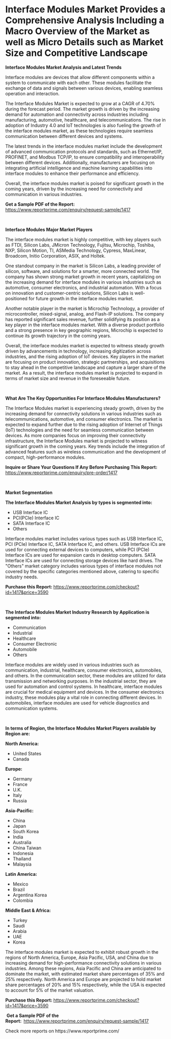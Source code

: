 <p><h1>Interface Modules Market Provides a Comprehensive Analysis Including a Macro Overview of the Market as well as Micro Details such as Market Size and Competitive Landscape</h1></p><p><strong>Interface Modules Market Analysis and Latest Trends</strong></p>
<p><p>Interface modules are devices that allow different components within a system to communicate with each other. These modules facilitate the exchange of data and signals between various devices, enabling seamless operation and interaction.</p><p>The Interface Modules Market is expected to grow at a CAGR of 4.70% during the forecast period. The market growth is driven by the increasing demand for automation and connectivity across industries including manufacturing, automotive, healthcare, and telecommunications. The rise in adoption of Industry 4.0 and IoT technologies is also fueling the growth of the interface modules market, as these technologies require seamless communication between different devices and systems.</p><p>The latest trends in the interface modules market include the development of advanced communication protocols and standards, such as Ethernet/IP, PROFINET, and Modbus TCP/IP, to ensure compatibility and interoperability between different devices. Additionally, manufacturers are focusing on integrating artificial intelligence and machine learning capabilities into interface modules to enhance their performance and efficiency.</p><p>Overall, the interface modules market is poised for significant growth in the coming years, driven by the increasing need for connectivity and communication in various industries.</p></p>
<p><strong>Get a Sample PDF of the Report:&nbsp;</strong> <a href="https://www.reportprime.com/enquiry/request-sample/1417">https://www.reportprime.com/enquiry/request-sample/1417</a></p>
<p>&nbsp;</p>
<p><strong>Interface Modules Major Market Players</strong></p>
<p><p>The interface modules market is highly competitive, with key players such as FTDI, Silicon Labs, JMicron Technology, Fujitsu, Microchip, Toshiba, NXP, Silicon Motion, TI, ASMedia Technology, Cypress, MaxLinear, Broadcom, Initio Corporation, ASIX, and Holtek.</p><p>One standout company in the market is Silicon Labs, a leading provider of silicon, software, and solutions for a smarter, more connected world. The company has shown strong market growth in recent years, capitalizing on the increasing demand for interface modules in various industries such as automotive, consumer electronics, and industrial automation. With a focus on innovation and customer-centric solutions, Silicon Labs is well-positioned for future growth in the interface modules market.</p><p>Another notable player in the market is Microchip Technology, a provider of microcontroller, mixed-signal, analog, and Flash-IP solutions. The company has reported significant sales revenue, further solidifying its position as a key player in the interface modules market. With a diverse product portfolio and a strong presence in key geographic regions, Microchip is expected to continue its growth trajectory in the coming years.</p><p>Overall, the interface modules market is expected to witness steady growth driven by advancements in technology, increasing digitization across industries, and the rising adoption of IoT devices. Key players in the market are focusing on product innovation, strategic partnerships, and acquisitions to stay ahead in the competitive landscape and capture a larger share of the market. As a result, the interface modules market is projected to expand in terms of market size and revenue in the foreseeable future.</p></p>
<p>&nbsp;</p>
<p><strong>What Are The Key Opportunities For Interface Modules Manufacturers?</strong></p>
<p><p>The Interface Modules market is experiencing steady growth, driven by the increasing demand for connectivity solutions in various industries such as telecommunications, automotive, and consumer electronics. The market is expected to expand further due to the rising adoption of Internet of Things (IoT) technologies and the need for seamless communication between devices. As more companies focus on improving their connectivity infrastructure, the Interface Modules market is projected to witness significant growth in the coming years. Key trends include the integration of advanced features such as wireless communication and the development of compact, high-performance modules.</p></p>
<p><strong>Inquire or Share Your Questions If Any Before Purchasing This Report:</strong> <a href="https://www.reportprime.com/enquiry/pre-order/1417">https://www.reportprime.com/enquiry/pre-order/1417</a></p>
<p>&nbsp;</p>
<p><strong>Market Segmentation</strong></p>
<p><strong>The Interface Modules Market Analysis by types is segmented into:</strong></p>
<p><ul><li>USB Interface IC</li><li>PCI(PCIe) Interface IC</li><li>SATA Interface IC</li><li>Others</li></ul></p>
<p><p>Interface modules market includes various types such as USB Interface IC, PCI (PCIe) Interface IC, SATA Interface IC, and others. USB Interface ICs are used for connecting external devices to computers, while PCI (PCIe) Interface ICs are used for expansion cards in desktop computers. SATA Interface ICs are used for connecting storage devices like hard drives. The "Others" market category includes various types of interface modules not covered by the specific categories mentioned above, catering to specific industry needs.</p></p>
<p><strong>Purchase this Report:&nbsp;</strong><a href="https://www.reportprime.com/checkout?id=1417&price=3590">https://www.reportprime.com/checkout?id=1417&price=3590</a></p>
<p>&nbsp;</p>
<p><strong>The Interface Modules Market Industry Research by Application is segmented into:</strong></p>
<p><ul><li>Communication</li><li>Industrial</li><li>Healthcare</li><li>Consumer Electronic</li><li>Automobile</li><li>Others</li></ul></p>
<p><p>Interface modules are widely used in various industries such as communication, industrial, healthcare, consumer electronics, automobiles, and others. In the communication sector, these modules are utilized for data transmission and networking purposes. In the industrial sector, they are used for automation and control systems. In healthcare, interface modules are crucial for medical equipment and devices. In the consumer electronics industry, these modules play a vital role in connecting different devices. In automobiles, interface modules are used for vehicle diagnostics and communication systems.</p></p>
<p>&nbsp;</p>
<p><strong>In terms of Region, the Interface Modules Market Players available by Region are:</strong></p>
<p>
    <p> <strong> North America: </strong>
        <ul>
            <li>United States</li>
            <li>Canada</li>
        </ul>
        </p> 
    <p> <strong> Europe: </strong>
        <ul>
            <li>Germany</li>
            <li>France</li>
            <li>U.K.</li>
            <li>Italy</li>
            <li>Russia</li>
        </ul>
        </p> 
    <p> <strong> Asia-Pacific: </strong>
        <ul>
            <li>China</li>
            <li>Japan</li>
            <li>South Korea</li>
            <li>India</li>
            <li>Australia</li>
            <li>China Taiwan</li>
            <li>Indonesia</li>
            <li>Thailand</li>
            <li>Malaysia</li>
        </ul>
        </p> 
    <p> <strong> Latin America: </strong>
        <ul>
            <li>Mexico</li>
            <li>Brazil</li>
            <li>Argentina Korea</li>
            <li>Colombia</li>
        </ul>
        </p> 
    <p> <strong> Middle East & Africa: </strong>
        <ul>
            <li>Turkey</li>
            <li>Saudi</li>
            <li>Arabia</li>
            <li>UAE</li>
            <li>Korea</li>
        </ul>
    </p>
    </p>
<p><p>The interface modules market is expected to exhibit robust growth in the regions of North America, Europe, Asia Pacific, USA, and China due to increasing demand for high-performance connectivity solutions in various industries. Among these regions, Asia Pacific and China are anticipated to dominate the market, with estimated market share percentages of 35% and 25% respectively. North America and Europe are projected to hold market share percentages of 20% and 15% respectively, while the USA is expected to account for 5% of the market valuation.</p></p>
<p><strong>Purchase this Report: </strong><a href="https://www.reportprime.com/checkout?id=1417&price=3590">https://www.reportprime.com/checkout?id=1417&price=3590</a></p>
<p>&nbsp;<strong>Get a Sample PDF of the Report:&nbsp;&nbsp;</strong><a href="https://www.reportprime.com/enquiry/request-sample/1417">https://www.reportprime.com/enquiry/request-sample/1417</a></p>
<p><strong></strong></p>
<p>Check more reports on https://www.reportprime.com/</p>